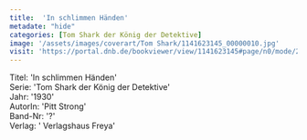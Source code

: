 ```yaml
---
title:  'In schlimmen Händen'
metadate: "hide"
categories: [Tom Shark der König der Detektive]
image: '/assets/images/coverart/Tom Shark/1141623145_00000010.jpg'
visit: 'https://portal.dnb.de/bookviewer/view/1141623145#page/n0/mode/2up'
---
```

Titel: 'In schlimmen Händen' <br>
Serie: 'Tom Shark der König der Detektive' <br>
Jahr: '1930' <br>
AutorIn: 'Pitt Strong' <br>
Band-Nr: '?' <br>
Verlag: ' Verlagshaus Freya'